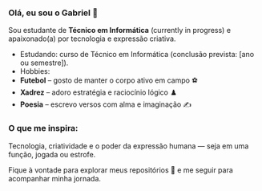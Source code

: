 ### Olá, eu sou o Gabriel 👋

Sou estudante de **Técnico em Informática** (currently in progress) e apaixonado(a) por tecnologia e expressão criativa.

-  Estudando: curso de Técnico em Informática (conclusão prevista: [ano ou semestre]).
-  Hobbies:
  - **Futebol** – gosto de manter o corpo ativo em campo ⚽
  - **Xadrez** – adoro estratégia e raciocínio lógico ♟️
  - **Poesia** – escrevo versos com alma e imaginação ✍️

### O que me inspira:
Tecnologia, criatividade e o poder da expressão humana — seja em uma função, jogada ou estrofe.

Fique à vontade para explorar meus repositórios 📂 e me seguir para acompanhar minha jornada.


